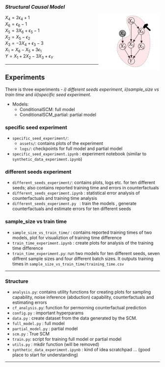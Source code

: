 ### *Structural Causal Model*
<img align="right" src="causal_graph.png" alt="causal_graph" width="200"/>

$X_{4}=2\epsilon_{4}+1$
<br>
$X_{6}=\epsilon_{6}-1$
<br>
$X_{5}=3X_{6}+\epsilon_{5}-1$
<br>
$X_{2}=X_{5}-\epsilon_{2}$
<br>
$X_{3}=-3X_{4}+\epsilon_{3}-3$
<br>
$X_{1}=X_{6}-X_{5}+3\epsilon_{1}$
<br>
$Y=X_{1}+2X_{2}-3X_{3}+\epsilon_{Y}$


---

## Experiments

There is three experiments - *i) different seeds experiment*, *ii)sample_size vs train time* and *iii)specific seed experiment*.

* Models:
    * ConditionalSCM: full model
    * ConditionalSCM_partial: partial model

### specific seed experiment

- `specific_seed_experiment/`:  
    - `assets/`: contains plots of the experiment
    - `logs/`: checkpoints for full model and partial model
- `specific_seed_experiment.ipynb` : experiment notebook (similar to `synthetic_data_experiment.ipynb`)



### different seeds experiment
- `different_seeds_experiment/`: contains plots, logs etc. for ten different seeds; also contains reported training time and errors in counterfactuals
- `different_seeds_experiment.ipynb` : statistical error analysis of counterfactuals and training time analysis 
- `different_seeds_experiment.py ` : train the models , generate counterfactuals and estimate errors for ten different seeds 




### sample_size vs train time
- `sample_size_vs_train_time/` :  contains reported training times of two models, plot for visualiztion of training time difference
- `train_time_experiment.ipynb` : create plots for analysis of the training time difference
- `train_time_experiment.py`: run two models for ten different seeds, seven diffrent sample sizes and four different batch sizes. It outputs training times in `sample_size_vs_train_time/training_time.csv`


---

### Structure
- `analysis.py`: contains utility functions for creating plots for sampling capability, noise inference (abduction) capability, counterfactuals and estimating errors 
- `cf_analysis.py`: function for permorning counterfactual prediction
-  `config.py` : important hyperparams
- `data.py` : create dataset from the data generated by the SCM.
- `full_model.py` : full model
- `partial_model.py` : partial model
- `scm.py` : True SCM
- `train.py`: script for training full model or partial model
- `utils.py` :  mkdir function (will be removed)
 - `synthetic_data_experiment.ipynb` : kind of idea scratchpad ... (good place to start for understanding) 

---

